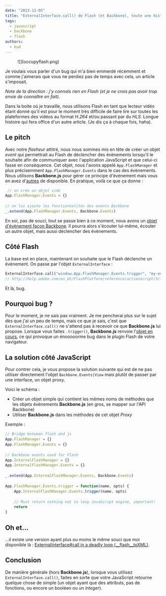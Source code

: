 ```yaml
---
date: "2013-12-05"
title: "ExternalInterface.call() de Flash (et Backbone), toute une histoire"
tags:
  - javascript
  - backbone
  - flash
authors:
  - kud
---
```


<figure class="putainde-Media putainde-Media--left">![](occupyflash.png)</figure>

Je voulais vous parler d'un bug qui m'a bien emmerdé récemment et comme j'aimerais que vous ne perdiez pas de temps avec cela, un article s'imposait.

_Note de la direction : j'y connais rien en Flash (et je ne crois pas avoir trop envie de connaître en fait)._

Dans la boite où je travaille, nous utilisons Flash en tant que lecteur vidéo étant donné qu'il est pour le moment très difficile de faire lire sur toutes les plateformes des vidéos au format _H.264_ et/ou passant par du _HLS_. Longue histoire qui fera office d'un autre article. (Je dis ça à chaque fois, haha).

## Le pitch

Avec notre _flasheur_ attitré, nous nous sommes mis en tête de créer un objet _event_ qui permettrait au Flash de déclencher des évènements lorsqu'il le souhaite afin de communiquer avec l'application JavaScript et que celui-ci fasse en conséquence. Cet objet, nous l'avons appelé `App.FlashManager` et plus précisemment `App.FlashManager.Events` dans le cas des évènements. Nous utilisons **Backbone.js** pour gérer ce principe d'évènement mais vous en avez d'[autres](http://microjs.com/#event) de disponible. En pratique, voilà ce que ça donne :

```javascript
 // on crée un objet vide
App.FlashManager.Events = {}

// on lui ajoute les fonctionnalités des events Backbone
_.extend(App.FlashManager.Events, Backbone.Events)
```

En soi, pas de souci, tout se passe bien à ce moment, nous avons un [objet d'évènement façon Backbone](http://backbonejs.org/#Events). Il pourra alors s'écouter lui-même, écouter un autre objet, mais aussi déclencher des évènements.

## Côté Flash

La base est en place, maintenant on souhaite que le Flash déclenche un évènement. On passe par l'objet `ExternalInterface` :

```javascript
ExternalInterface.call("window.App.FlashManager.Events.trigger", "my-event")
// http://help.adobe.com/en_US/FlashPlatform/reference/actionscript/3/flash/external/ExternalInterface.html#call
```

Et là, bug.

## Pourquoi bug ?

Pour le moment, je ne sais pas vraiment. Je me pencherai plus sur le sujet dès que j'ai un peu de temps, mais ce que je sais, c'est que `ExternalInterface.call()` ne s'attend pas à recevoir ce que **Backbone.js** lui propose. Lorsque vous faites `.trigger()`, **Backbone.js** renvoie l'[objet en cours](https://github.com/jashkenas/backbone/blob/master/backbone.js#L144-L153), ce qui provoque un énooooorme bug dans le plugin Flash de votre navigateur.

## La solution côté JavaScript

Pour contrer cela, je vous propose la solution suivante qui est de ne pas utiliser directement l'objet `Backbone.Events|View` mais plutôt de passer par une interface, un objet proxy.

Voici le schéma :

- Créer un objet simple qui contient les mêmes noms de méthodes que les objets évènements **Backbone.js** (en gros, se mapper sur l'API Backbone)
- Utiliser **Backbone.js** dans les méthodes de cet objet _Proxy_

Exemple :

```javascript
// Bridge between flash and js
App.FlashManager = {}
App.FlashManager.Events = {}

// Backbone events used for Flash
App.InternalFlashManager = {}
App.InternalFlashManager.Events = {}

_.extend(App.InternalFlashManager.Events, Backbone.Events)

App.FlashManager.Events.trigger = function(name, opts) {
    App.InternalFlashManager.Events.trigger(name, opts)

    // Must return nothing not to loop JavaScript engine, important!
    return
}
```

## Oh et...

...il existe une version ayant plus ou moins le même souci que moi disponible là : [ExternalInterface#call in a deadly loop (__flash__toXML)](https://coderwall.com/p/e-8niw).

## Conclusion

De manière générale (hors **Backbone.js**), lorsque vous utilisez `ExternalInterface.call()`, faites en sorte que votre JavaScript retourne quelque chose de simple (un objet ayant que des attributs, pas de fonctions, ou encore un booléen ou un _integer_).
